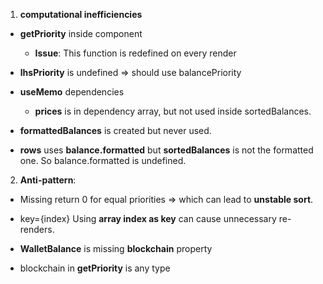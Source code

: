 1.  **computational inefficiencies**

- **getPriority** inside component

  - **Issue**: This function is redefined on every render

- **lhsPriority** is undefined =\> should use balancePriority

- **useMemo** dependencies

  - **prices** is in dependency array, but not used inside
    sortedBalances.

- **formattedBalances** is created but never used.

- **rows** uses **balance.formatted** but **sortedBalances** is not the
  formatted one. So balance.formatted is undefined.

2.  **Anti-pattern**:

- Missing return 0 for equal priorities =\> which can lead to **unstable
  sort**.

- key={index} Using **array index as key** can cause unnecessary
  re-renders.

- **WalletBalance** is missing **blockchain** property

- blockchain in **getPriority** is any type 
